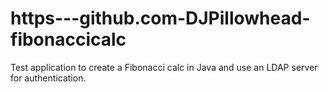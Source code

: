 # https---github.com-DJPillowhead-fibonaccicalc
Test application to create a Fibonacci calc in Java and use an LDAP server for authentication.
